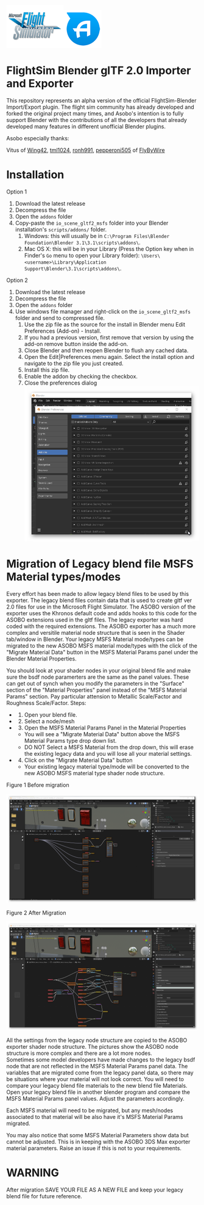 [![MSFS](misc/msfs_logo.png)](https://www.flightsimulator.com/)[![ASOBO](misc/asobo_logo.png)](https://www.asobostudio.com/)

FlightSim Blender glTF 2.0 Importer and Exporter
======================================

This repository represents an alpha version of the official FlightSim-Blender Import/Export plugin. The flight sim community has already developed and forked the original project many times, and Asobo's intention is to fully support Blender with the contributions of all the developers that already developed many features in different unofficial Blender plugins.

Asobo especially thanks:

Vitus of [Wing42](https://wing42.com/), [tml1024](https://github.com/tml1024), [ronh991](https://github.com/ronh991), [pepperoni505](https://github.com/pepperoni505) of [FlyByWire](https://flybywiresim.com/)


Installation
===========
Option 1

1. Download the latest release
2. Decompress the file
3. Open the `addons` folder
4. Copy-paste the `io_scene_gltf2_msfs` folder into your Blender installation's `scripts/addons/` folder.
   1. Windows: this will usually be in `C:\Program Files\Blender Foundation\Blender 3.1\3.1\scripts\addons\`.
   2. Mac OS X: this will be in your Library (Press the Option key when in Finder's `Go` menu to open your Library folder): `\Users\<username>\Library\Application Support\Blender\3.1\scripts\addons\`.
   
Option 2

1. Download the latest release
2. Decompress the file
3. Open the `addons` folder
4. Use windows file manager and right-click on the `io_scene_gltf2_msfs` folder and send to compressed file.
   1. Use the zip file as the source for the install in Blender menu Edit Preferences (Add-on) - Install.
   2. If you had a previous version, first remove that version by using the add-on remove button inside the add-on.
   3. Close Blender and then reopen Blender to flush any cached data.
   4. Open the Edit|Preferences menu again. Select the install option and navigate to the zip file you just created.
   5. Install this zip file.
   6. Enable the addon by checking the checkbox.
   7. Close the preferences dialog
![Install Add-on](misc/InstallAdd-on.png)

Migration of Legacy blend file MSFS Material types/modes
========================================================

Every effort has been made to allow legacy blend files to be used by this exporter.
The legacy blend files contain data that is used to create gltf ver 2.0 files
for use in the Microsoft Flight Simulator.  The ASOBO version of the exporter uses the
Khronos default code and adds hooks to this code for the ASOBO extensions used in the gltf files.
The legacy exporter was hard coded with the required extensions.
The ASOBO exporter has a much more complex and versitile material node structure that is
seen in the Shader tab/window in Blender.  Your legacy MSFS Material mode/types can be migrated 
to the new ASOBO MSFS material mode/types with the click of the "Migrate Material Data" button
in the MSFS Material Params panel under the Blender Material Properties. 

You should look at your shader nodes in your original blend file and make sure the bsdf node paramerters 
are the same as the panel values.  These can get out of synch when you modify the parameters in the "Surface"
section of the "Material Properties" panel instead of the "MSFS Material Params" section.  Pay particular attension
to Metallic Scale/Factor and Roughness Scale/Factor.
Steps:
- 1. Open your blend file.

- 2. Select a node/mesh

- 3. Open the MSFS Material Params Panel in the Material Properties
  - You will see a "Migrate Material Data" button above the MSFS Material Params type drop down list.
  - DO NOT Select a MSFS Material from the drop down, this will erase the existing legacy
data and you will lose all your material settings.
- 4. Click on the "Migrate Material Data" button
  - Your existing legacy material type/mode will be conoverted to the new ASOBO MSFS material type 
shader node structure.

Figure 1 Before migration

![Before](misc/BeforeMigration.png)

Figure 2 After Migration

![After](misc/AfterMigration.png)

All the settings from the legacy node structure are copied to the ASOBO exporter shader node structure. 
The pictures show the ASOBO node structure is more complex and there are a lot more nodes.  
Sometimes some model developers have made changes to the legacy bsdf node that are not reflected 
in the MSFS Material Params panel data. The variables that are migrated come from the legacy panel 
data, so there may be situations where your material will not look correct.  You will need to 
compare your legacy blend file materials to the new blend file Materials. Open your legacy blend file in 
another blender program and compare the MSFS Material Params panel values.  Adjust the parameters acordingly.

Each MSFS material will need to be migrated, but any mesh/nodes associated to that material 
will be also have it's MSFS Material Params migrated. 

You may also notice that some MSFS Material Parameters show data but cannot be adjusted. This is in
keeping with the ASOBO 3DS Max exporter material parameters.  Raise an issue if this is not to your requirements.

WARNING
=======

After migration SAVE YOUR FILE AS A NEW FILE and keep your legacy blend file for future reference.

